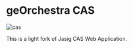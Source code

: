 # geOrchestra CAS

![cas](https://github.com/georchestra/georchestra/workflows/cas/badge.svg)

This is a light fork of Jasig CAS Web Application.
